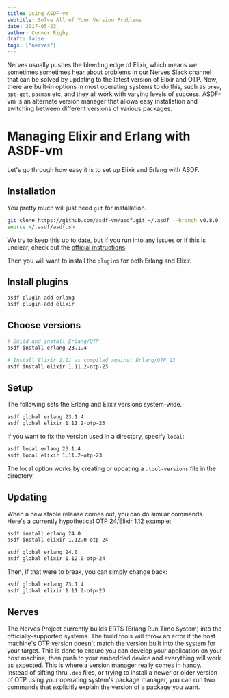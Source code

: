 ```yaml
---
title: Using ASDF-vm
subtitle: Solve All of Your Version Problems
date: 2017-05-23
author: Connor Rigby
draft: false
tags: ["nerves"]
---
```


Nerves usually pushes the bleeding edge of Elixir, which means we sometimes
sometimes hear about problems in our Nerves Slack channel that can be solved by
updating to the latest version of Elixir and OTP. Now, there are built-in
options in most operating systems to do this, such as `brew`, `apt-get`,
`pacman` etc, and they all work with varying levels of success. ASDF-vm is an
alternate version manager that allows easy installation and switching between
different versions of various packages.

<!--more-->

# Managing Elixir and Erlang with ASDF-vm

Let's go through how easy it is to set up Elixir and Erlang with ASDF.

## Installation

You pretty much will just need `git` for installation.

```sh
git clone https://github.com/asdf-vm/asdf.git ~/.asdf --branch v0.8.0
source ~/.asdf/asdf.sh
```

We try to keep this up to date, but if you run into any issues or if this is
unclear, check out the [official instructions](https://asdf-vm.com/#/core-manage-asdf-vm).

Then you will want to install the `plugin`s for both Erlang and Elixir.

## Install plugins

```sh
asdf plugin-add erlang
asdf plugin-add elixir
```

## Choose versions

```sh
# Build and install Erlang/OTP
asdf install erlang 23.1.4

# Install Elixir 1.11 as compiled against Erlang/OTP 23
asdf install elixir 1.11.2-otp-23
```

## Setup

The following sets the Erlang and Elixir versions system-wide.

```sh
asdf global erlang 23.1.4
asdf global elixir 1.11.2-otp-23
```

If you want to fix the version used in a directory, specify `local`:

```sh
asdf local erlang 23.1.4
asdf local elixir 1.11.2-otp-23
```

The local option works by creating or updating a `.tool-versions` file in
the directory.

## Updating

When a new stable release comes out, you can do similar commands. Here's a
currently hypothetical OTP 24/Elixir 1.12 example:

```sh
asdf install erlang 24.0
asdf install elixir 1.12.0-otp-24

asdf global erlang 24.0
asdf global elixir 1.12.0-otp-24
```

Then, if that were to break, you can simply change back:

```sh
asdf global erlang 23.1.4
asdf global elixir 1.11.2-otp-23
```

## Nerves

The Nerves Project currently builds ERTS (Erlang Run Time System) into the
officially-supported systems. The build tools will throw an error if the host
machine's OTP version doesn't match the version built into the system for your
target.  This is done to ensure you can develop your application on your host
machine, then push to your embedded device and everything will work as expected.
This is where a version manager really comes in handy. Instead of sifting thru
`.deb` files, or trying to install a newer or older version of OTP using your
operating system's package manager, you can run two commands that explicitly
explain the version of a package you want.

